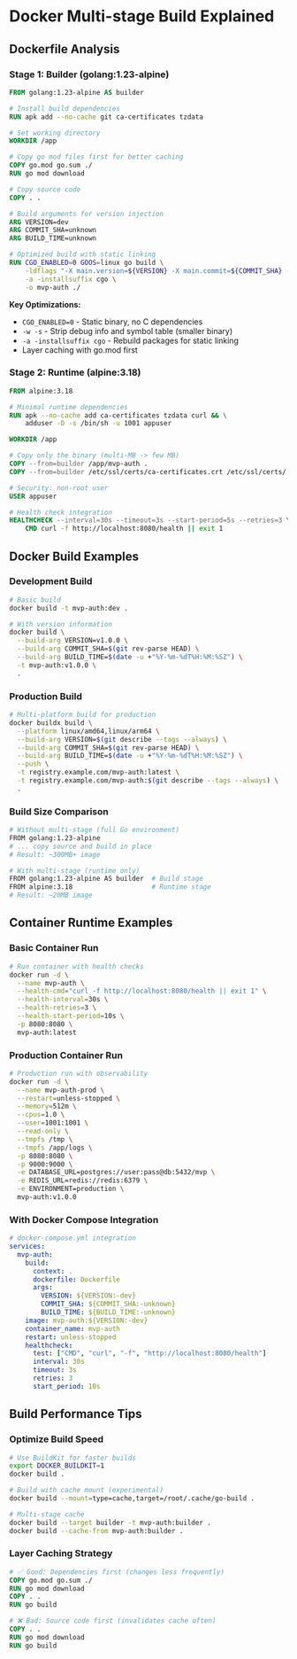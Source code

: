 # Docker Multi-stage Build Explained

## Dockerfile Analysis

### Stage 1: Builder (golang:1.23-alpine)
```dockerfile
FROM golang:1.23-alpine AS builder

# Install build dependencies
RUN apk add --no-cache git ca-certificates tzdata

# Set working directory
WORKDIR /app

# Copy go mod files first for better caching
COPY go.mod go.sum ./
RUN go mod download

# Copy source code
COPY . .

# Build arguments for version injection
ARG VERSION=dev
ARG COMMIT_SHA=unknown
ARG BUILD_TIME=unknown

# Optimized build with static linking
RUN CGO_ENABLED=0 GOOS=linux go build \
    -ldflags "-X main.version=${VERSION} -X main.commit=${COMMIT_SHA} -X main.buildTime=${BUILD_TIME} -w -s" \
    -a -installsuffix cgo \
    -o mvp-auth ./
```

**Key Optimizations:**
- `CGO_ENABLED=0` - Static binary, no C dependencies
- `-w -s` - Strip debug info and symbol table (smaller binary)
- `-a -installsuffix cgo` - Rebuild packages for static linking
- Layer caching with go.mod first

### Stage 2: Runtime (alpine:3.18)
```dockerfile
FROM alpine:3.18

# Minimal runtime dependencies
RUN apk --no-cache add ca-certificates tzdata curl && \
    adduser -D -s /bin/sh -u 1001 appuser

WORKDIR /app

# Copy only the binary (multi-MB -> few MB)
COPY --from=builder /app/mvp-auth .
COPY --from=builder /etc/ssl/certs/ca-certificates.crt /etc/ssl/certs/

# Security: non-root user
USER appuser

# Health check integration
HEALTHCHECK --interval=30s --timeout=3s --start-period=5s --retries=3 \
    CMD curl -f http://localhost:8080/health || exit 1
```

## Docker Build Examples

### Development Build
```bash
# Basic build
docker build -t mvp-auth:dev .

# With version information
docker build \
  --build-arg VERSION=v1.0.0 \
  --build-arg COMMIT_SHA=$(git rev-parse HEAD) \
  --build-arg BUILD_TIME=$(date -u +"%Y-%m-%dT%H:%M:%SZ") \
  -t mvp-auth:v1.0.0 \
  .
```

### Production Build
```bash
# Multi-platform build for production
docker buildx build \
  --platform linux/amd64,linux/arm64 \
  --build-arg VERSION=$(git describe --tags --always) \
  --build-arg COMMIT_SHA=$(git rev-parse HEAD) \
  --build-arg BUILD_TIME=$(date -u +"%Y-%m-%dT%H:%M:%SZ") \
  --push \
  -t registry.example.com/mvp-auth:latest \
  -t registry.example.com/mvp-auth:$(git describe --tags --always) \
  .
```

### Build Size Comparison
```bash
# Without multi-stage (full Go environment)
FROM golang:1.23-alpine
# ... copy source and build in place
# Result: ~300MB+ image

# With multi-stage (runtime only)
FROM golang:1.23-alpine AS builder  # Build stage
FROM alpine:3.18                    # Runtime stage  
# Result: ~20MB image
```

## Container Runtime Examples

### Basic Container Run
```bash
# Run container with health checks
docker run -d \
  --name mvp-auth \
  --health-cmd="curl -f http://localhost:8080/health || exit 1" \
  --health-interval=30s \
  --health-retries=3 \
  --health-start-period=10s \
  -p 8080:8080 \
  mvp-auth:latest
```

### Production Container Run
```bash
# Production run with observability
docker run -d \
  --name mvp-auth-prod \
  --restart=unless-stopped \
  --memory=512m \
  --cpus=1.0 \
  --user=1001:1001 \
  --read-only \
  --tmpfs /tmp \
  --tmpfs /app/logs \
  -p 8080:8080 \
  -p 9000:9000 \
  -e DATABASE_URL=postgres://user:pass@db:5432/mvp \
  -e REDIS_URL=redis://redis:6379 \
  -e ENVIRONMENT=production \
  mvp-auth:v1.0.0
```

### With Docker Compose Integration
```yaml
# docker-compose.yml integration
services:
  mvp-auth:
    build:
      context: .
      dockerfile: Dockerfile
      args:
        VERSION: ${VERSION:-dev}
        COMMIT_SHA: ${COMMIT_SHA:-unknown}
        BUILD_TIME: ${BUILD_TIME:-unknown}
    image: mvp-auth:${VERSION:-dev}
    container_name: mvp-auth
    restart: unless-stopped
    healthcheck:
      test: ["CMD", "curl", "-f", "http://localhost:8080/health"]
      interval: 30s
      timeout: 3s
      retries: 3
      start_period: 10s
```

## Build Performance Tips

### Optimize Build Speed
```bash
# Use BuildKit for faster builds
export DOCKER_BUILDKIT=1
docker build .

# Build with cache mount (experimental)
docker build --mount=type=cache,target=/root/.cache/go-build .

# Multi-stage cache
docker build --target builder -t mvp-auth:builder .
docker build --cache-from mvp-auth:builder .
```

### Layer Caching Strategy
```dockerfile
# ✅ Good: Dependencies first (changes less frequently)
COPY go.mod go.sum ./
RUN go mod download
COPY . .
RUN go build

# ❌ Bad: Source code first (invalidates cache often)
COPY . .
RUN go mod download
RUN go build
```